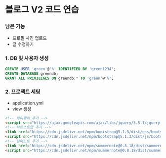 # 블로그 V2 코드 연습

### 남은 기능
- 프로필 사진 업로드
- 글 수정하기

### 1. DB 및 사용자 생성
```sql
CREATE USER 'green'@'%' IDENTIFIED BY 'green1234';
CREATE DATABASE greendb;
GRANT ALL PRIVILEGES ON greendb.* TO 'green'@'%';
```

### 2. 프로젝트 세팅
- application.yml
- view 생성

```html
<!-- 제이쿼리 추가 -->
<script src="https://ajax.googleapis.com/ajax/libs/jquery/3.5.1/jquery.min.js"></script>
<!-- 부트스트랩 추가 -->
<link href="https://cdn.jsdelivr.net/npm/bootstrap@5.1.3/dist/css/bootstrap.min.css" rel="stylesheet">
<script src="https://cdn.jsdelivr.net/npm/bootstrap@5.1.3/dist/js/bootstrap.bundle.min.js"></script>
<!-- 넘머노트 추가 -->
<link href="https://cdn.jsdelivr.net/npm/summernote@0.8.18/dist/summernote-lite.min.css" rel="stylesheet">
<script src="https://cdn.jsdelivr.net/npm/summernote@0.8.18/dist/summernote-lite.min.js"></script>
```
